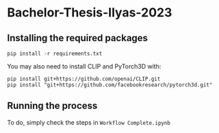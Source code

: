 # Bachelor-Thesis-Ilyas-2023
## Installing the required packages
```
pip install -r requirements.txt
```
You may also need to install CLIP and PyTorch3D with:
```
pip install git+https://github.com/openai/CLIP.git
pip install "git+https://github.com/facebookresearch/pytorch3d.git"
```
## Running the process
To do, simply check the steps in `Workflow Complete.ipynb`
